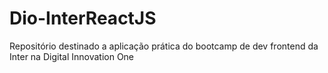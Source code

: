 # Dio-InterReactJS
Repositório destinado a aplicação prática do bootcamp de dev frontend da Inter na Digital Innovation One
